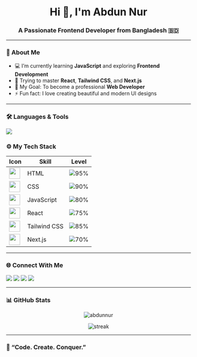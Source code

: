 <h1 align="center">Hi 👋, I'm Abdun Nur</h1>
<h3 align="center">A Passionate Frontend Developer from Bangladesh 🇧🇩</h3>

---

### 🌸 About Me  
- 💻 I’m currently learning **JavaScript** and exploring **Frontend Development**  
- 🌱 Trying to master **React**, **Tailwind CSS**, and **Next.js**  
- 🎯 My Goal: To become a professional **Web Developer**  
- ⚡ Fun fact: I love creating beautiful and modern UI designs  

---

### 🛠️ Languages & Tools  
<p align="left">
  <img src="https://skillicons.dev/icons?i=html,css,js,react,nextjs,tailwind,git,github,vscode" />
</p>

### ⚙️ My Tech Stack

| Icon | Skill | Level |
|------|--------|--------|
| <img src="https://skillicons.dev/icons?i=html" width="30"/> | HTML | ![95%](https://progress-bar.dev/95/?title=Expert&width=150) |
| <img src="https://skillicons.dev/icons?i=css" width="30"/> | CSS | ![90%](https://progress-bar.dev/90/?title=Advanced&width=150) |
| <img src="https://skillicons.dev/icons?i=js" width="30"/> | JavaScript | ![80%](https://progress-bar.dev/80/?title=Intermediate&width=150) |
| <img src="https://skillicons.dev/icons?i=react" width="30"/> | React | ![75%](https://progress-bar.dev/75/?title=Good&width=150) |
| <img src="https://skillicons.dev/icons?i=tailwind" width="30"/> | Tailwind CSS | ![85%](https://progress-bar.dev/85/?title=Pro&width=150) |
| <img src="https://skillicons.dev/icons?i=nextjs" width="30"/> | Next.js | ![70%](https://progress-bar.dev/70/?title=Learning&width=150) |


---

### 🌐 Connect With Me  
<p align="left">
  <a href="https://facebook.com/" target="_blank"><img src="https://img.shields.io/badge/Facebook-%231877F2.svg?&style=for-the-badge&logo=facebook&logoColor=white"/></a>
  <a href="https://www.linkedin.com/" target="_blank"><img src="https://img.shields.io/badge/LinkedIn-%230A66C2.svg?&style=for-the-badge&logo=linkedin&logoColor=white"/></a>
  <a href="https://github.com/" target="_blank"><img src="https://img.shields.io/badge/GitHub-%23121011.svg?&style=for-the-badge&logo=github&logoColor=white"/></a>
  <a href="https://instagram.com/" target="_blank"><img src="https://img.shields.io/badge/Instagram-%23E4405F.svg?&style=for-the-badge&logo=instagram&logoColor=white"/></a>
</p>

---

### 📊 GitHub Stats  
<p align="center">
  <img src="https://github-readme-stats.vercel.app/api?username=abdunnur&show_icons=true&theme=radical" alt="abdunnur" />
</p>

<p align="center">
  <img src="https://github-readme-streak-stats.herokuapp.com/?user=abdunnur&theme=radical" alt="streak" />
</p>

---

### 🖤 “Code. Create. Conquer.”

